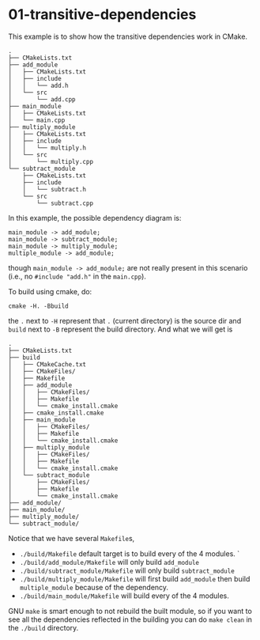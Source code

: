 # 01-transitive-dependencies

This example is to show how the transitive dependencies work in CMake.


```
.
├── CMakeLists.txt
├── add_module
│   ├── CMakeLists.txt
│   ├── include
│   │   └── add.h
│   └── src
│       └── add.cpp
├── main_module
│   ├── CMakeLists.txt
│   └── main.cpp
├── multiply_module
│   ├── CMakeLists.txt
│   ├── include
│   │   └── multiply.h
│   └── src
│       └── multiply.cpp
└── subtract_module
    ├── CMakeLists.txt
    ├── include
    │   └── subtract.h
    └── src
        └── subtract.cpp

```

In this example, the possible dependency diagram is:
```
main_module -> add_module;
main_module -> subtract_module;
main_module -> multiply_module;
multiple_module -> add_module;
```
though `main_module -> add_module;` are not really present in this scenario (i.e., no `#include "add.h"` in the `main.cpp`).

To build using cmake, do:
``` shell
cmake -H. -Bbuild
```
the `.` next to `-H` represent that `.` (current directory) is the source dir and `build` next to `-B` represent the build directory.
And what we will get is
```
.
├── CMakeLists.txt
├── build
│   ├── CMakeCache.txt
│   ├── CMakeFiles/
│   ├── Makefile
│   ├── add_module
│   │   ├── CMakeFiles/
│   │   ├── Makefile
│   │   └── cmake_install.cmake
│   ├── cmake_install.cmake
│   ├── main_module
│   │   ├── CMakeFiles/
│   │   ├── Makefile
│   │   └── cmake_install.cmake
│   ├── multiply_module
│   │   ├── CMakeFiles/
│   │   ├── Makefile
│   │   └── cmake_install.cmake
│   └── subtract_module
│       ├── CMakeFiles/
│       ├── Makefile
│       └── cmake_install.cmake
├── add_module/
├── main_module/
├── multiply_module/
└── subtract_module/
```
Notice that we have several `Makefile`s, 
- `./build/Makefile` default target is to build every of the 4 modules. `
- `./build/add_module/Makefile` will only build `add_module`
- `./build/subtract_module/Makefile` will only build `subtract_module`
- `./build/multiply_module/Makefile` will first build `add_module` then build `multiple_module` because of the dependency.
- `./build/main_module/Makefile` will build every of the 4 modules.

GNU `make` is smart enough to not rebuild the built module, so if you want to see all the dependencies reflected in the building you can do `make clean` in the `./build` directory.